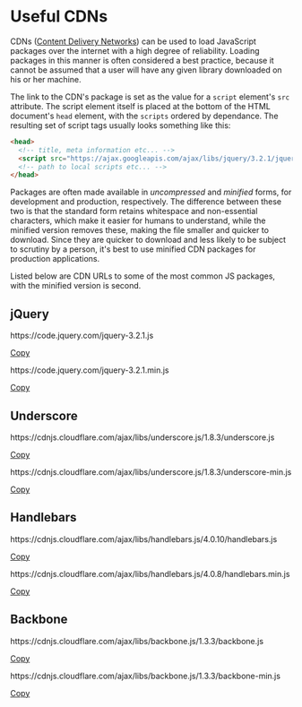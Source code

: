 # Useful CDNs

CDNs (<a href="https://en.wikipedia.org/wiki/Content_delivery_network">Content Delivery Networks</a>) can be used to load JavaScript packages over the internet with a high degree of reliability.  Loading packages in this manner is often considered a best practice, because it cannot be assumed that a user will have any given library downloaded on his or her machine.

The link to the CDN's package is set as the value for a `script` element's `src` attribute.  The script element itself is placed at the bottom of the HTML document's `head` element, with the `scripts` ordered by dependance.  The resulting set of script tags usually looks something like this:

```html
<head>
  <!-- title, meta information etc... -->
  <script src="https://ajax.googleapis.com/ajax/libs/jquery/3.2.1/jquery.min.js"></script>
  <!-- path to local scripts etc... -->
</head>
```

Packages are often made available in *uncompressed* and *minified* forms, for development and production, respectively.  The difference between these two is that the standard form retains whitespace and non-essential characters, which make it easier for humans to understand, while the minified version removes these, making the file smaller and quicker to download.  Since they are quicker to download and less likely to be subject to scrutiny by a person, it's best to use minified CDN packages for production applications.

Listed below are CDN URLs to some of the most common JS packages, with the minified version is second.

## jQuery
<p class="cdn" id="jquery">https://code.jquery.com/jquery-3.2.1.js</p><a href="#" id="copy_jquery" class="copy_link">Copy</a><br>
<p class="cdn" id="jquery_min">https://code.jquery.com/jquery-3.2.1.min.js</p><a href="#" id="copy_jquery_min" class="copy_link">Copy</a>

## Underscore
<p class="cdn" id="underscore">https://cdnjs.cloudflare.com/ajax/libs/underscore.js/1.8.3/underscore.js</p><a href="#" id="copy_underscore" class="copy_link">Copy</a><br>
<p class="cdn" id="underscore_min">https://cdnjs.cloudflare.com/ajax/libs/underscore.js/1.8.3/underscore-min.js</p><a href="#" id="copy_underscore_min" class="copy_link">Copy</a>

## Handlebars
<p class="cdn" id="handlebars">https://cdnjs.cloudflare.com/ajax/libs/handlebars.js/4.0.10/handlebars.js</p><a href="#" id="copy_handlebars" class="copy_link">Copy</a><br>

<p class="cdn" id="handlebars_min">https://cdnjs.cloudflare.com/ajax/libs/handlebars.js/4.0.8/handlebars.min.js</p><a href="#" id="copy_handlebars_min" class="copy_link">Copy</a>

## Backbone
<p class="cdn" id="backbone">https://cdnjs.cloudflare.com/ajax/libs/backbone.js/1.3.3/backbone.js</p><a href="#" id="copy_backbone" class="copy_link">Copy</a><br>

<p class="cdn" id="backbone_min">https://cdnjs.cloudflare.com/ajax/libs/backbone.js/1.3.3/backbone-min.js</p><a href="#" id="copy_backbone_min" class="copy_link">Copy</a>
